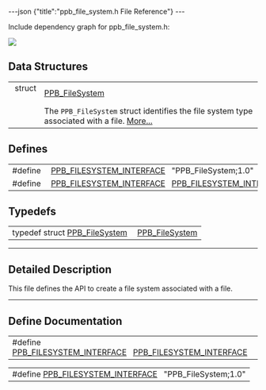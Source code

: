 ---json {"title":"ppb_file_system.h File Reference"} ---

Include dependency graph for ppb_file_system.h:

![](/docs/native-client/pepper_beta/c/ppb__file__system_8h__incl.png)

## Data Structures

<table><tbody><tr class="odd"><td style="text-align: right;">struct  </td><td><a href="/docs/native-client/pepper_beta/c/struct_p_p_b___file_system__1__0/" class="el">PPB_FileSystem</a></td></tr><tr class="even"><td style="text-align: right;"> </td><td>The <code>PPB_FileSystem</code> struct identifies the file system type associated with a file. <a href="/docs/native-client/pepper_beta/c/struct_p_p_b___file_system__1__0#details">More...</a><br />
</td></tr></tbody></table>

## Defines

<table><tbody><tr class="odd"><td style="text-align: right;">#define </td><td><a href="/docs/native-client/pepper_beta/c/ppb__file__system_8h#a856262c69fb3460f83a1b1fa3630c7c9" class="el">PPB_FILESYSTEM_INTERFACE</a>   "PPB_FileSystem;1.0"</td></tr><tr class="even"><td style="text-align: right;">#define </td><td><a href="/docs/native-client/pepper_beta/c/ppb__file__system_8h#a492a8ab8ba84394c44cca88c45852f2c" class="el">PPB_FILESYSTEM_INTERFACE</a>   <a href="/docs/native-client/pepper_beta/c/ppb__file__system_8h#a856262c69fb3460f83a1b1fa3630c7c9" class="el">PPB_FILESYSTEM_INTERFACE</a></td></tr></tbody></table>

## Typedefs

<table><tbody><tr class="odd"><td style="text-align: right;">typedef struct <a href="/docs/native-client/pepper_beta/c/struct_p_p_b___file_system__1__0/" class="el">PPB_FileSystem</a> </td><td><a href="/docs/native-client/pepper_beta/c/group___interfaces#gae5ad593b6aff864c6bd0acc09d6cc5e9" class="el">PPB_FileSystem</a></td></tr></tbody></table>

---

<span id="details" class="anchor" style="margin: 0;"></span>

## Detailed Description

This file defines the API to create a file system associated with a file.

---

## Define Documentation

<span id="a492a8ab8ba84394c44cca88c45852f2c" class="anchor" style="margin: 0;"></span>

<table><tbody><tr class="odd"><td>#define <a href="/docs/native-client/pepper_beta/c/ppb__file__system_8h#a492a8ab8ba84394c44cca88c45852f2c" class="el">PPB_FILESYSTEM_INTERFACE</a>   <a href="/docs/native-client/pepper_beta/c/ppb__file__system_8h#a856262c69fb3460f83a1b1fa3630c7c9" class="el">PPB_FILESYSTEM_INTERFACE</a></td></tr></tbody></table>

<span id="a856262c69fb3460f83a1b1fa3630c7c9" class="anchor" style="margin: 0;"></span>

<table><tbody><tr class="odd"><td>#define <a href="/docs/native-client/pepper_beta/c/ppb__file__system_8h#a856262c69fb3460f83a1b1fa3630c7c9" class="el">PPB_FILESYSTEM_INTERFACE</a>   "PPB_FileSystem;1.0"</td></tr></tbody></table>
